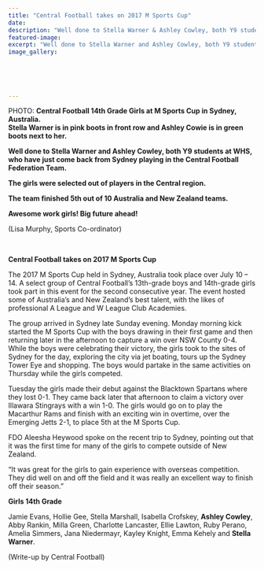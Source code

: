 ```yaml
---
title: "Central Football takes on 2017 M Sports Cup"
date: 
description: "Well done to Stella Warner & Ashley Cowley, both Y9 students at WHS, who have just come back from Sydney playing in the Central Football Federation..."
featured-image: 
excerpt: "Well done to Stella Warner and Ashley Cowley, both Y9 students at WHS, who have just come back from Sydney playing in the Central Football Federation Team."
image_gallery:
	
	
	
	
	
---
```


<p><span>PHOTO:&nbsp;<strong>Central Football 14th Grade Girls at M Sports Cup in Sydney, Australia.</strong><br /><strong>Stella Warner is in pink boots in front row and Ashley Cowie is in green boots next to her.</strong></span></p>
<p><strong>Well done to Stella Warner and Ashley Cowley, both Y9 students at WHS, who have just come back from Sydney playing in the Central Football Federation Team.</strong></p>
<p><strong>The girls were selected out of players in the Central region. </strong></p>
<p><strong>The team finished 5th out of 10 Australia and New Zealand teams.&nbsp;</strong></p>
<p><strong>Awesome work girls! Big future ahead!&nbsp;</strong></p>
<p><span>(Lisa Murphy, Sports Co-ordinator)</span></p>
<p><span><br /></span></p>
<p><strong>Central Football takes on 2017 M Sports Cup</strong></p>
<p><span><span>The 2017 M Sports Cup held in Sydney, Australia took place over July 10 &ndash; 14. A select group of Central Football&rsquo;s 13th-grade boys and 14th-grade girls took part in this event for the second consecutive year. The event hosted some of Australia&rsquo;s and New Zealand&rsquo;s best talent, with the likes of professional A League and W League Club Academies.</span></span></p>
<p><span><span>The group arrived in Sydney late Sunday evening. Monday morning kick started the M Sports Cup with the boys drawing in their first game and then returning later in the afternoon to capture a win over NSW County 0-4. While the boys were celebrating their victory, the girls took to the sites of Sydney for the day, exploring the city via jet boating, tours up the Sydney Tower Eye and shopping. The boys would partake in the same activities on Thursday while the girls competed.</span></span></p>
<p><span><span>Tuesday the girls made their debut against the Blacktown Spartans where they lost 0-1. They came back later that afternoon to claim a victory over Illawara Stingrays with a win 1-0. The girls would go on to play the Macarthur Rams and finish with an exciting win in overtime, over the Emerging Jetts 2-1, to place 5</span><span>th</span><span>&nbsp;at the M Sports Cup.</span></span></p>
<p>FDO Aleesha Heywood spoke on the recent trip to Sydney, pointing out that it was the first time for many of the girls to compete outside of New Zealand.&nbsp;</p>
<p>&ldquo;It was great for the girls to gain experience with overseas competition. They did well on and off the field and it was really an excellent way to finish off their season.&rdquo;</p>
<p><strong>Girls 14<span>th</span>&nbsp;Grade</strong></p>
<p>Jamie Evans, Hollie Gee, Stella Marshall, Isabella Crofskey, <strong>Ashley Cowley</strong>, Abby Rankin, Milla Green, Charlotte Lancaster, Ellie Lawton, Ruby Perano, Amelia Simmers, Jana Niedermayr, Kayley Knight, Emma Kehely and <strong>Stella Warner</strong>.</p>
<p>(Write-up by Central Football)</p>

